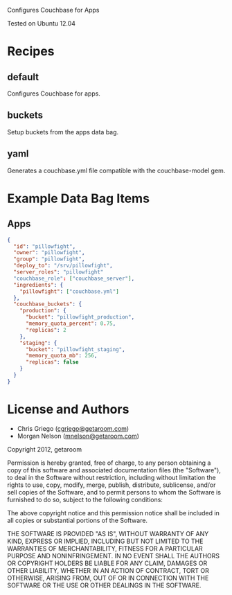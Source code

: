 Configures Couchbase for Apps

Tested on Ubuntu 12.04

# Recipes

## default

Configures Couchbase for apps.

## buckets

Setup buckets from the apps data bag.

## yaml

Generates a couchbase.yml file compatible with the couchbase-model gem.

# Example Data Bag Items

## Apps

```json
{
  "id": "pillowfight",
  "owner": "pillowfight",
  "group": "pillowfight",
  "deploy_to": "/srv/pillowfight",
  "server_roles": "pillowfight"
  "couchbase_role": ["couchbase_server"],
  "ingredients": {
    "pillowfight": ["couchbase.yml"]
  },
  "couchbase_buckets": {
    "production": {
      "bucket": "pillowfight_production",
      "memory_quota_percent": 0.75,
      "replicas": 2
    },
    "staging": {
      "bucket": "pillowfight_staging",
      "memory_quota_mb": 256,
      "replicas": false
    }
  }
}
```

# License and Authors

* Chris Griego (<cgriego@getaroom.com>)
* Morgan Nelson (<mnelson@getaroom.com>)

Copyright 2012, getaroom

Permission is hereby granted, free of charge, to any person obtaining
a copy of this software and associated documentation files (the
"Software"), to deal in the Software without restriction, including
without limitation the rights to use, copy, modify, merge, publish,
distribute, sublicense, and/or sell copies of the Software, and to
permit persons to whom the Software is furnished to do so, subject to
the following conditions:

The above copyright notice and this permission notice shall be
included in all copies or substantial portions of the Software.

THE SOFTWARE IS PROVIDED "AS IS", WITHOUT WARRANTY OF ANY KIND,
EXPRESS OR IMPLIED, INCLUDING BUT NOT LIMITED TO THE WARRANTIES OF
MERCHANTABILITY, FITNESS FOR A PARTICULAR PURPOSE AND
NONINFRINGEMENT. IN NO EVENT SHALL THE AUTHORS OR COPYRIGHT HOLDERS BE
LIABLE FOR ANY CLAIM, DAMAGES OR OTHER LIABILITY, WHETHER IN AN ACTION
OF CONTRACT, TORT OR OTHERWISE, ARISING FROM, OUT OF OR IN CONNECTION
WITH THE SOFTWARE OR THE USE OR OTHER DEALINGS IN THE SOFTWARE.
